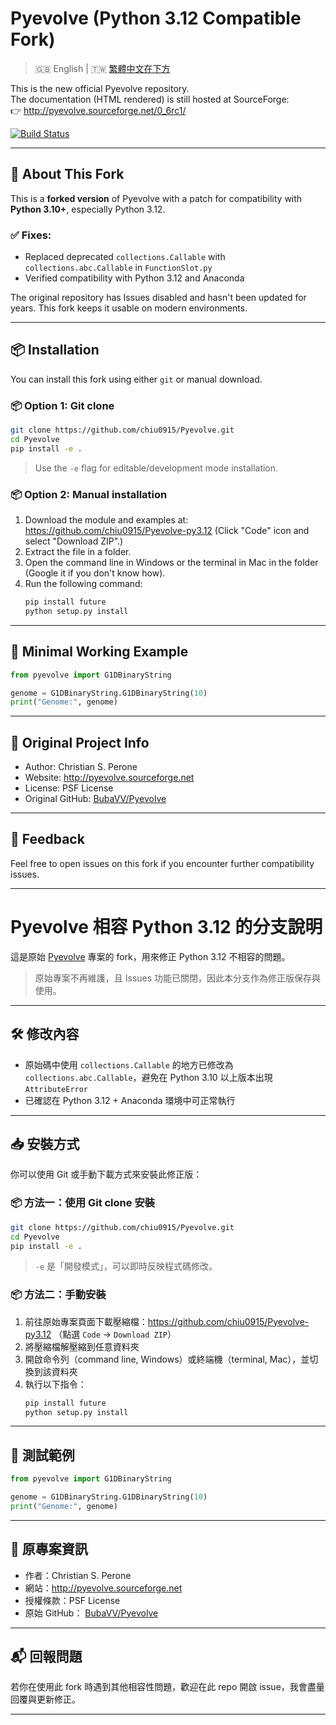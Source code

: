 # Pyevolve (Python 3.12 Compatible Fork)

> 🇬🇧 English | 🇹🇼 [繁體中文在下方](#pyevolve-相容-python-312-的分支說明)

This is the new official Pyevolve repository.  
The documentation (HTML rendered) is still hosted at SourceForge:  
👉 http://pyevolve.sourceforge.net/0_6rc1/

[![Build Status](https://travis-ci.org/BubaVV/Pyevolve.svg?branch=master)](https://travis-ci.org/BubaVV/Pyevolve)

---

## 🔧 About This Fork

This is a **forked version** of Pyevolve with a patch for compatibility with **Python 3.10+**, especially Python 3.12.

### ✅ Fixes:
- Replaced deprecated `collections.Callable` with `collections.abc.Callable` in `FunctionSlot.py`
- Verified compatibility with Python 3.12 and Anaconda

The original repository has Issues disabled and hasn't been updated for years. This fork keeps it usable on modern environments.

---

## 📦 Installation
You can install this fork using either `git` or manual download.

### 📦 Option 1: Git clone

```bash
git clone https://github.com/chiu0915/Pyevolve.git
cd Pyevolve
pip install -e .
```

> Use the `-e` flag for editable/development mode installation.

### 📦 Option 2: Manual installation

1. Download the module and examples at: https://github.com/chiu0915/Pyevolve-py3.12 (Click "Code" icon and select "Download ZIP".)  
2. Extract the file in a folder.  
3. Open the command line in Windows or the terminal in Mac in the folder (Google it if you don't know how).  
4. Run the following command:  
   ```bash
   pip install future
   python setup.py install
   ```


---

## 🧪 Minimal Working Example

```python
from pyevolve import G1DBinaryString

genome = G1DBinaryString.G1DBinaryString(10)
print("Genome:", genome)
```

---

## 📜 Original Project Info

- Author: Christian S. Perone  
- Website: http://pyevolve.sourceforge.net  
- License: PSF License  
- Original GitHub: [BubaVV/Pyevolve](https://github.com/BubaVV/Pyevolve)

---

## 🙋 Feedback

Feel free to open issues on this fork if you encounter further compatibility issues.

---

# Pyevolve 相容 Python 3.12 的分支說明

這是原始 [Pyevolve](https://github.com/BubaVV/Pyevolve) 專案的 fork，用來修正 Python 3.12 不相容的問題。

> 原始專案不再維護，且 Issues 功能已關閉，因此本分支作為修正版保存與使用。

---

## 🛠️ 修改內容

- 原始碼中使用 `collections.Callable` 的地方已修改為 `collections.abc.Callable`，避免在 Python 3.10 以上版本出現 `AttributeError`
- 已確認在 Python 3.12 + Anaconda 環境中可正常執行

---

## 📥 安裝方式
你可以使用 Git 或手動下載方式來安裝此修正版：

### 📦 方法一：使用 Git clone 安裝

```bash
git clone https://github.com/chiu0915/Pyevolve.git
cd Pyevolve
pip install -e .
```

> `-e` 是「開發模式」，可以即時反映程式碼修改。

### 📦 方法二：手動安裝

1. 前往原始專案頁面下載壓縮檔：https://github.com/chiu0915/Pyevolve-py3.12 （點選 `Code` → `Download ZIP`）  
2. 將壓縮檔解壓縮到任意資料夾  
3. 開啟命令列（command line, Windows）或終端機（terminal, Mac），並切換到該資料夾  
4. 執行以下指令：  
   ```bash
   pip install future
   python setup.py install
   ```

---

## 🚀 測試範例

```python
from pyevolve import G1DBinaryString

genome = G1DBinaryString.G1DBinaryString(10)
print("Genome:", genome)
```

---

## 🧾 原專案資訊

- 作者：Christian S. Perone  
- 網站：http://pyevolve.sourceforge.net  
- 授權條款：PSF License  
- 原始 GitHub： [BubaVV/Pyevolve](https://github.com/BubaVV/Pyevolve)

---

## 📬 回報問題

若你在使用此 fork 時遇到其他相容性問題，歡迎在此 repo 開啟 issue，我會盡量回覆與更新修正。

---

